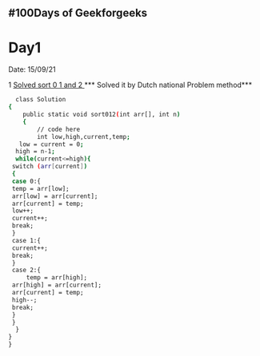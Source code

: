 
## #100Days of Geekforgeeks

#  Day1

Date: 15/09/21

1 [Solved sort 0 1 and 2 ](https://practice.geeksforgeeks.org/problems/sort-an-array-of-0s-1s-and-2s4231/1)
*** Solved it by Dutch national Problem method***
```bash 
  class Solution
{
    public static void sort012(int arr[], int n)
    {
        // code here 
        int low,high,current,temp;
   low = current = 0;
  high = n-1;
  while(current<=high){
 switch (arr[current]) 
 { 
 case 0:{
 temp = arr[low];
 arr[low] = arr[current];
 arr[current] = temp;
 low++;
 current++;
 break;
 }
 case 1:{
 current++;
 break;
 }
 case 2:{
     temp = arr[high];
 arr[high] = arr[current];
 arr[current] = temp;
 high--;
 break;
 }
 }
  }
}
}
```
